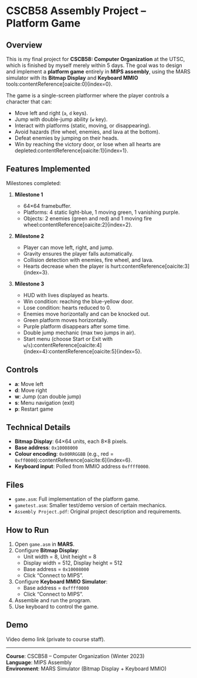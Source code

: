# CSCB58 Assembly Project – Platform Game

## Overview
This is my final project for **CSCB58: Computer Organization** at the UTSC, which is finished by myself merely within 5 days.
The goal was to design and implement a **platform game** entirely in **MIPS assembly**, using the MARS simulator with its **Bitmap Display** and **Keyboard MMIO** tools:contentReference[oaicite:0]{index=0}.

The game is a single-screen platformer where the player controls a character that can:
- Move left and right (`a`, `d` keys).
- Jump with double-jump ability (`w` key).
- Interact with platforms (static, moving, or disappearing).
- Avoid hazards (fire wheel, enemies, and lava at the bottom).
- Defeat enemies by jumping on their heads.
- Win by reaching the victory door, or lose when all hearts are depleted:contentReference[oaicite:1]{index=1}.

## Features Implemented
Milestones completed:
1. **Milestone 1**  
   - 64×64 framebuffer.  
   - Platforms: 4 static light-blue, 1 moving green, 1 vanishing purple.  
   - Objects: 2 enemies (green and red) and 1 moving fire wheel:contentReference[oaicite:2]{index=2}.

2. **Milestone 2**  
   - Player can move left, right, and jump.  
   - Gravity ensures the player falls automatically.  
   - Collision detection with enemies, fire wheel, and lava.  
   - Hearts decrease when the player is hurt:contentReference[oaicite:3]{index=3}.

3. **Milestone 3**  
   - HUD with lives displayed as hearts.  
   - Win condition: reaching the blue-yellow door.  
   - Lose condition: hearts reduced to 0.  
   - Enemies move horizontally and can be knocked out.  
   - Green platform moves horizontally.  
   - Purple platform disappears after some time.  
   - Double jump mechanic (max two jumps in air).  
   - Start menu (choose Start or Exit with `w`/`s`):contentReference[oaicite:4]{index=4}:contentReference[oaicite:5]{index=5}.

## Controls
- **a**: Move left  
- **d**: Move right  
- **w**: Jump (can double jump)  
- **s**: Menu navigation (exit)  
- **p**: Restart game  

## Technical Details
- **Bitmap Display**: 64×64 units, each 8×8 pixels.  
- **Base address**: `0x10008000`  
- **Colour encoding**: `0x00RRGGBB` (e.g., red = `0xff0000`):contentReference[oaicite:6]{index=6}.  
- **Keyboard input**: Polled from MMIO address `0xffff0000`.  

## Files
- `game.asm`: Full implementation of the platform game.  
- `gametest.asm`: Smaller test/demo version of certain mechanics.  
- `Assembly Project.pdf`: Original project description and requirements.  

## How to Run
1. Open `game.asm` in **MARS**.  
2. Configure **Bitmap Display**:  
   - Unit width = 8, Unit height = 8  
   - Display width = 512, Display height = 512  
   - Base address = `0x10008000`  
   - Click “Connect to MIPS”.  
3. Configure **Keyboard MMIO Simulator**:  
   - Base address = `0xffff0000`  
   - Click “Connect to MIPS”.  
4. Assemble and run the program.  
5. Use keyboard to control the game.

## Demo
Video demo link (private to course staff).  

---

**Course**: CSCB58 – Computer Organization (Winter 2023)  
**Language**: MIPS Assembly  
**Environment**: MARS Simulator (Bitmap Display + Keyboard MMIO)  

